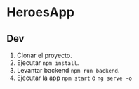 # HeroesApp

## Dev

1. Clonar el proyecto.
2. Ejecutar `npm install`.
3. Levantar backend `npm run backend`.
4. Ejecutar la app `npm start` o `ng serve -o`
